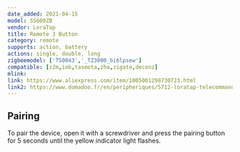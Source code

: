 ```yaml
---
date_added: 2021-04-15
model: SS600ZB
vendor: LoraTap
title: Remote 3 Button
category: remote
supports: action, battery
actions: single, double, long
zigbeemodel: ['TS0043','_TZ3000_bi6lpsew']
compatible: [z2m,iob,tasmota,zha,zigate,deconz]
mlink: 
link: https://www.aliexpress.com/item/1005001298730723.html
link2: https://www.domadoo.fr/en/peripheriques/5712-loratap-telecommande-zigbee-3-boutons.html
---
```


## Pairing
To pair the device, open it with a screwdriver and press the pairing button for 5 seconds until the yellow indicator light flashes.